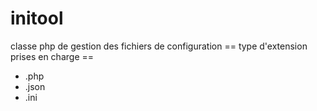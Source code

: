 initool
=======

classe php de gestion des fichiers de configuration
== type d'extension prises en charge ==
* .php
* .json
* .ini
